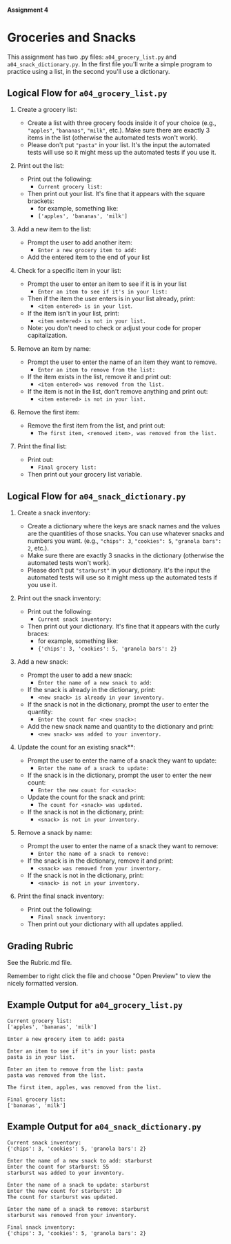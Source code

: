 #### Assignment 4
# Groceries and Snacks
This assignment has two .py files: `a04_grocery_list.py` and `a04_snack_dictionary.py`. In the first file you'll write a simple program to practice using a list, in the second you'll use a dictionary.

## Logical Flow for `a04_grocery_list.py`

1. Create a grocery list:  
    - Create a list with three grocery foods inside it of your choice (e.g., `"apples"`, `"bananas"`, `"milk"`, etc.). Make sure there are exactly 3 items in the list (otherwise the automated tests won't work).
    - Please don't put `"pasta"` in your list. It's the input the automated tests will use so it might mess up the automated tests if you use it.

2. Print out the list:
    - Print out the following:
        - `Current grocery list:`
    - Then print out your list. It's fine that it appears with the square brackets:
        - for example, something like:
        - `['apples', 'bananas', 'milk']`

3. Add a new item to the list:  
    - Prompt the user to add another item:
        - `Enter a new grocery item to add: `
    - Add the entered item to the end of your list

4. Check for a specific item in your list:  
    - Prompt the user to enter an item to see if it is in your list
        - `Enter an item to see if it's in your list: `
    - Then if the item the user enters is in your list already, print:
        - `<item entered> is in your list`.
    - If the item isn't in your list, print:
        - `<item entered> is not in your list.`
    - Note: you don't need to check or adjust your code for proper capitalization.

5. Remove an item by name:  
    - Prompt the user to enter the name of an item they want to remove.  
        - `Enter an item to remove from the list: `
    - If the item exists in the list, remove it and print out:
        - `<item entered> was removed from the list.`  
    - If the item is not in the list, don't remove anything and print out:
        - `<item entered> is not in your list.`

6. Remove the first item:  
    - Remove the first item from the list, and print out:
        - `The first item, <removed item>, was removed from the list.`

8. Print the final list:  
    - Print out:
        - `Final grocery list:`
    - Then print out your grocery list variable.

## Logical Flow for `a04_snack_dictionary.py`

1. Create a snack inventory:  
    - Create a dictionary where the keys are snack names and the values are the quantities of those snacks. You can use whatever snacks and numbers you want. (e.g., `"chips": 3`, `"cookies": 5`, `"granola bars": 2`, etc.).  
    - Make sure there are exactly 3 snacks in the dictionary (otherwise the automated tests won't work).
    - Please don't put `"starburst"` in your dictionary. It's the input the automated tests will use so it might mess up the automated tests if you use it.

2. Print out the snack inventory:  
    - Print out the following:  
        - `Current snack inventory:`  
    - Then print out your dictionary. It's fine that it appears with the curly braces:
        - for example, something like:  
        - `{'chips': 3, 'cookies': 5, 'granola bars': 2}`  

3. Add a new snack:  
    - Prompt the user to add a new snack:  
        - `Enter the name of a new snack to add: `  
    - If the snack is already in the dictionary, print:  
        - `<new snack> is already in your inventory.`  
    - If the snack is not in the dictionary, prompt the user to enter the quantity:  
        - `Enter the count for <new snack>:  `  
    - Add the new snack name and quantity to the dictionary and print:  
        - `<new snack> was added to your inventory.`  

4. Update the count for an existing snack**:  
    - Prompt the user to enter the name of a snack they want to update:  
        - `Enter the name of a snack to update: `  
    - If the snack is in the dictionary, prompt the user to enter the new count:  
        - `Enter the new count for <snack>: `  
    - Update the count for the snack and print:  
        - `The count for <snack> was updated.`  
    - If the snack is not in the dictionary, print:  
        - `<snack> is not in your inventory.`  

5. Remove a snack by name:  
    - Prompt the user to enter the name of a snack they want to remove:  
        - `Enter the name of a snack to remove: `  
    - If the snack is in the dictionary, remove it and print:  
        - `<snack> was removed from your inventory.`  
    - If the snack is not in the dictionary, print:  
        - `<snack> is not in your inventory.`  

6. Print the final snack inventory:  
    - Print out the following:  
        - `Final snack inventory:`  
    - Then print out your dictionary with all updates applied.


## Grading Rubric
See the Rubric.md file.

Remember to right click the file and choose "Open Preview" to view the nicely formatted version.

## Example Output for `a04_grocery_list.py`

```
Current grocery list:
['apples', 'bananas', 'milk']

Enter a new grocery item to add: pasta

Enter an item to see if it's in your list: pasta
pasta is in your list.

Enter an item to remove from the list: pasta
pasta was removed from the list.

The first item, apples, was removed from the list.

Final grocery list:
['bananas', 'milk']
```

## Example Output for `a04_snack_dictionary.py`

```
Current snack inventory:
{'chips': 3, 'cookies': 5, 'granola bars': 2}

Enter the name of a new snack to add: starburst
Enter the count for starburst: 55
starburst was added to your inventory.

Enter the name of a snack to update: starburst
Enter the new count for starburst: 10
The count for starburst was updated.

Enter the name of a snack to remove: starburst
starburst was removed from your inventory.

Final snack inventory:
{'chips': 3, 'cookies': 5, 'granola bars': 2}
```
